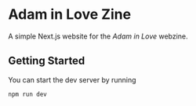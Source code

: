 # Adam in Love Zine

A simple Next.js website for the _Adam in Love_ webzine.

## Getting Started

You can start the dev server by running

```bash
npm run dev
```
